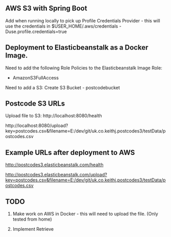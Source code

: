 AWS S3 with Spring Boot
-----------------------

Add when running locally to pick up Profile Credentials Provider - this will use the credentials in $USER_HOME/.aws/credentials
-Duse.profile.credentials=true

Deployment to Elasticbeanstalk as a Docker Image.
-------------------------------------------------

Need to add the following Role Policies to the Elasticbeanstalk Image Role:
- AmazonS3FullAccess

Need to add a S3:
Create S3 Bucket - postcodebucket

Postcode S3 URLs
----------------
Upload file to S3:
http://localhost:8080/health

http://localhost:8080/upload?key=postcodes.csv&filename=E:/dev/git/uk.co.keithj.postcodes3/testData/postcodes.csv

Example URLs after deployment to AWS
------------------------------------
http://postcodes3.elasticbeanstalk.com/health

http://postcodes3.elasticbeanstalk.com/upload?key=postcodes.csv&filename=E:/dev/git/uk.co.keithj.postcodes3/testData/postcodes.csv

TODO
----
1. Make work on AWS in Docker - this will need to upload the file.
(Only tested from home)

2. Implement Retrieve
